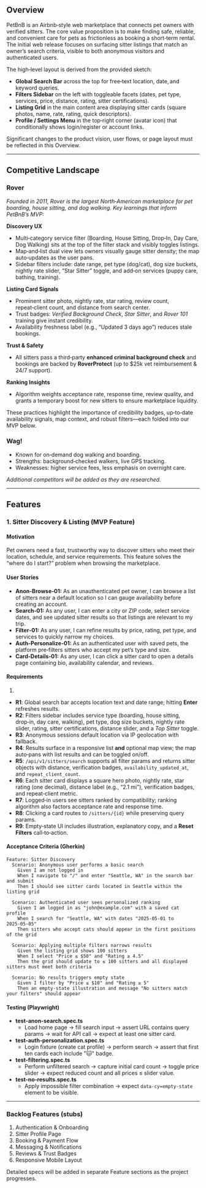 ## Overview
PetBnB is an Airbnb‑style web marketplace that connects pet owners with verified sitters. The core value proposition is to make finding safe, reliable, and convenient care for pets as frictionless as booking a short‑term rental. The initial web release focuses on surfacing sitter listings that match an owner’s search criteria, visible to both anonymous visitors and authenticated users.

The high‑level layout is derived from the provided sketch:
* **Global Search Bar** across the top for free‑text location, date, and keyword queries.
* **Filters Sidebar** on the left with toggleable facets (dates, pet type, services, price, distance, rating, sitter certifications).
* **Listing Grid** in the main content area displaying sitter cards (square photos, name, rate, rating, quick descriptors).
* **Profile / Settings Menu** in the top‑right corner (avatar icon) that conditionally shows login/register or account links.

Significant changes to the product vision, user flows, or page layout must be reflected in this Overview.

---
## Competitive Landscape
### Rover
*Founded in 2011, Rover is the largest North‑American marketplace for pet boarding, house sitting, and dog walking. Key learnings that inform PetBnB’s MVP:*

**Discovery UX**
* Multi‑category service filter (Boarding, House Sitting, Drop‑In, Day Care, Dog Walking) sits at the top of the filter stack and visibly toggles listings.
* Map‑and‑list dual view lets owners visually gauge sitter density; the map auto‑updates as the user pans. 
* Sidebar filters include: date range, pet type (dog/cat), dog size buckets, nightly rate slider, “Star Sitter” toggle, and add‑on services (puppy care, bathing, training).

**Listing Card Signals**
* Prominent sitter photo, nightly rate, star rating, review count, repeat‑client count, and distance from search center.
* Trust badges: *Verified Background Check*, *Star Sitter*, and *Rover 101* training give instant credibility.
* Availability freshness label (e.g., “Updated 3 days ago”) reduces stale bookings.

**Trust & Safety**
* All sitters pass a third‑party **enhanced criminal background check** and bookings are backed by **RoverProtect** (up to $25k vet reimbursement & 24/7 support).

**Ranking Insights**
* Algorithm weights acceptance rate, response time, review quality, and grants a temporary boost for new sitters to ensure marketplace liquidity.

These practices highlight the importance of credibility badges, up‑to‑date availability signals, map context, and robust filters—each folded into our MVP below.

### Wag!
* Known for on‑demand dog walking and boarding.
* Strengths: background‑checked walkers, live GPS tracking.
* Weaknesses: higher service fees, less emphasis on overnight care.

_Additional competitors will be added as they are researched._

---
## Features
### 1. Sitter Discovery & Listing (MVP Feature)
#### Motivation
Pet owners need a fast, trustworthy way to discover sitters who meet their location, schedule, and service requirements. This feature solves the “where do I start?” problem when browsing the marketplace.

#### User Stories
* **Anon‑Browse‑01:** As an unauthenticated pet owner, I can browse a list of sitters near a default location so I can gauge availability before creating an account.
* **Search‑01:** As any user, I can enter a city or ZIP code, select service dates, and see updated sitter results so that listings are relevant to my trip.
* **Filter‑01:** As any user, I can refine results by price, rating, pet type, and services to quickly narrow my choices.
* **Auth‑Personalize‑01:** As an authenticated user with saved pets, the platform pre‑filters sitters who accept my pet’s type and size.
* **Card‑Details‑01:** As any user, I can click a sitter card to open a details page containing bio, availability calendar, and reviews.

#### Requirements
1. 
* **R1**: Global search bar accepts location text and date range; hitting **Enter** refreshes results.
* **R2**: Filters sidebar includes service type (boarding, house sitting, drop‑in, day care, walking), pet type, dog size buckets, nightly rate slider, rating, sitter certifications, distance slider, and a *Top Sitter* toggle.
* **R3**: Anonymous sessions default location via IP geolocation with fallback.
* **R4**: Results surface in a responsive list **and** optional map view; the map auto‑pans with list results and can be toggled on/off.
* **R5**: `/api/v1/sitters/search` supports all filter params and returns sitter objects with distance, verification badges, `availability_updated_at`, and `repeat_client_count`.
* **R6**: Each sitter card displays a square hero photo, nightly rate, star rating (one decimal), distance label (e.g., “2.1 mi”), verification badges, and repeat‑client metric.
* **R7**: Logged‑in users see sitters ranked by compatibility; ranking algorithm also factors acceptance rate and response time.
* **R8**: Clicking a card routes to `/sitters/{id}` while preserving query params.
* **R9**: Empty‑state UI includes illustration, explanatory copy, and a **Reset Filters** call‑to‑action.

#### Acceptance Criteria (Gherkin)
```gherkin
Feature: Sitter Discovery
  Scenario: Anonymous user performs a basic search
    Given I am not logged in
    When I navigate to "/" and enter "Seattle, WA" in the search bar and submit
    Then I should see sitter cards located in Seattle within the listing grid

  Scenario: Authenticated user sees personalized ranking
    Given I am logged in as "john@example.com" with a saved cat profile
    When I search for "Seattle, WA" with dates "2025‑05‑01 to 2025‑05‑05"
    Then sitters who accept cats should appear in the first positions of the grid

  Scenario: Applying multiple filters narrows results
    Given the listing grid shows 100 sitters
    When I select "Price ≤ $50" and "Rating ≥ 4.5"
    Then the grid should update to ≤ 100 sitters and all displayed sitters must meet both criteria

  Scenario: No results triggers empty state
    Given I filter by "Price ≤ $10" and "Rating ≥ 5"
    Then an empty‑state illustration and message "No sitters match your filters" should appear
```

#### Testing (Playwright)
* **test‑anon‑search.spec.ts**
  * Load home page → fill search input → assert URL contains query params → wait for API call → expect at least one sitter card.
* **test‑auth‑personalization.spec.ts**
  * Login fixture (create cat profile) → perform search → assert that first ten cards each include "🐱" badge.
* **test‑filtering.spec.ts**
  * Perform unfiltered search → capture initial card count → toggle price slider → expect reduced count and all prices ≤ slider value.
* **test‑no‑results.spec.ts**
  * Apply impossible filter combination → expect `data‑cy=empty‑state` element to be visible.

---
### Backlog Features (stubs)
1. Authentication & Onboarding
2. Sitter Profile Page
3. Booking & Payment Flow
4. Messaging & Notifications
5. Reviews & Trust Badges
6. Responsive Mobile Layout

Detailed specs will be added in separate Feature sections as the project progresses.

